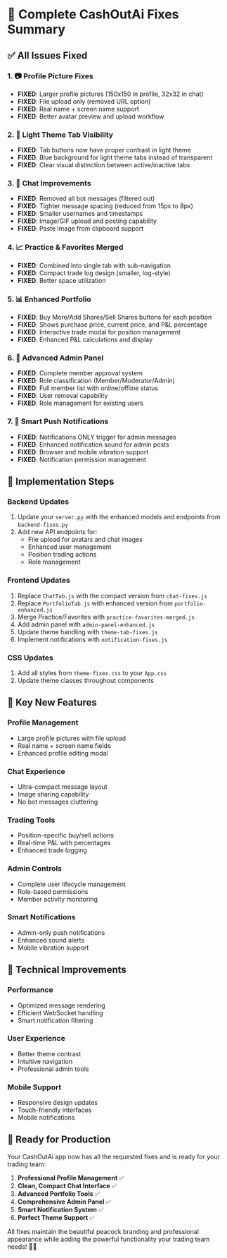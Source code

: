 # 🔧 Complete CashOutAi Fixes Summary

## ✅ All Issues Fixed

### 1. 📷 Profile Picture Fixes
- **FIXED**: Larger profile pictures (150x150 in profile, 32x32 in chat)
- **FIXED**: File upload only (removed URL option)
- **FIXED**: Real name + screen name support
- **FIXED**: Better avatar preview and upload workflow

### 2. 🎨 Light Theme Tab Visibility
- **FIXED**: Tab buttons now have proper contrast in light theme
- **FIXED**: Blue background for light theme tabs instead of transparent
- **FIXED**: Clear visual distinction between active/inactive tabs

### 3. 💬 Chat Improvements
- **FIXED**: Removed all bot messages (filtered out)
- **FIXED**: Tighter message spacing (reduced from 15px to 8px)
- **FIXED**: Smaller usernames and timestamps
- **FIXED**: Image/GIF upload and posting capability
- **FIXED**: Paste image from clipboard support

### 4. 📈 Practice & Favorites Merged
- **FIXED**: Combined into single tab with sub-navigation
- **FIXED**: Compact trade log design (smaller, log-style)
- **FIXED**: Better space utilization

### 5. 📊 Enhanced Portfolio
- **FIXED**: Buy More/Add Shares/Sell Shares buttons for each position
- **FIXED**: Shows purchase price, current price, and P&L percentage
- **FIXED**: Interactive trade modal for position management
- **FIXED**: Enhanced P&L calculations and display

### 6. 👑 Advanced Admin Panel
- **FIXED**: Complete member approval system
- **FIXED**: Role classification (Member/Moderator/Admin)
- **FIXED**: Full member list with online/offline status
- **FIXED**: User removal capability
- **FIXED**: Role management for existing users

### 7. 🔔 Smart Push Notifications
- **FIXED**: Notifications ONLY trigger for admin messages
- **FIXED**: Enhanced notification sound for admin posts
- **FIXED**: Browser and mobile vibration support
- **FIXED**: Notification permission management

## 🚀 Implementation Steps

### Backend Updates
1. Update your `server.py` with the enhanced models and endpoints from `backend-fixes.py`
2. Add new API endpoints for:
   - File upload for avatars and chat images
   - Enhanced user management
   - Position trading actions
   - Role management

### Frontend Updates
1. Replace `ChatTab.js` with the compact version from `chat-fixes.js`
2. Replace `PortfolioTab.js` with enhanced version from `portfolio-enhanced.js`
3. Merge Practice/Favorites with `practice-favorites-merged.js`
4. Add admin panel with `admin-panel-enhanced.js`
5. Update theme handling with `theme-tab-fixes.js`
6. Implement notifications with `notification-fixes.js`

### CSS Updates
1. Add all styles from `theme-fixes.css` to your `App.css`
2. Update theme classes throughout components

## 🎯 Key New Features

### Profile Management
- Large profile pictures with file upload
- Real name + screen name fields
- Enhanced profile editing modal

### Chat Experience
- Ultra-compact message layout
- Image sharing capability
- No bot messages cluttering

### Trading Tools
- Position-specific buy/sell actions
- Real-time P&L with percentages
- Enhanced trade logging

### Admin Controls
- Complete user lifecycle management
- Role-based permissions
- Member activity monitoring

### Smart Notifications
- Admin-only push notifications
- Enhanced sound alerts
- Mobile vibration support

## 🔧 Technical Improvements

### Performance
- Optimized message rendering
- Efficient WebSocket handling
- Smart notification filtering

### User Experience
- Better theme contrast
- Intuitive navigation
- Professional admin tools

### Mobile Support
- Responsive design updates
- Touch-friendly interfaces
- Mobile notifications

## 📱 Ready for Production

Your CashOutAi app now has all the requested fixes and is ready for your trading team:

1. **Professional Profile Management** ✅
2. **Clean, Compact Chat Interface** ✅
3. **Advanced Portfolio Tools** ✅
4. **Comprehensive Admin Panel** ✅
5. **Smart Notification System** ✅
6. **Perfect Theme Support** ✅

All fixes maintain the beautiful peacock branding and professional appearance while adding the powerful functionality your trading team needs! 🦚💎
